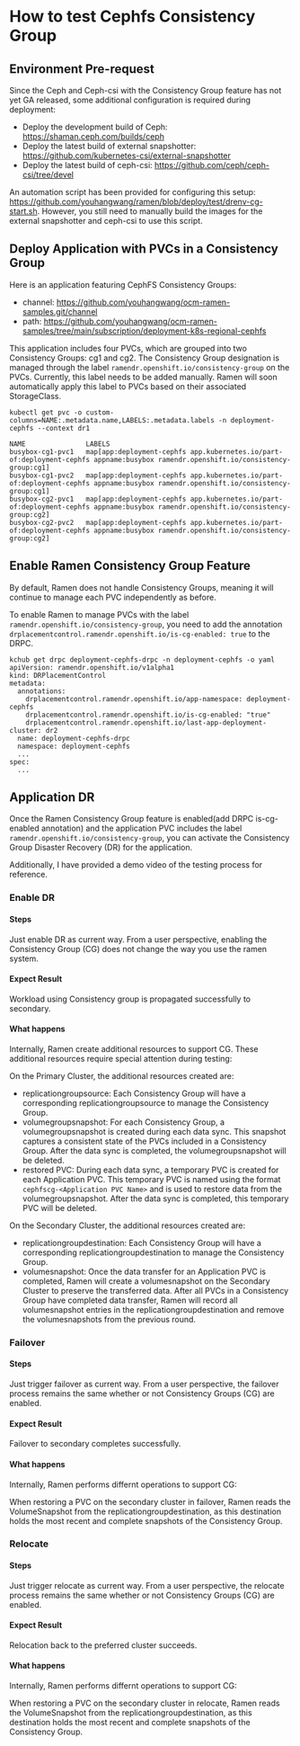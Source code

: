 # How to test Cephfs Consistency Group

## Environment Pre-request

Since the Ceph and Ceph-csi with the Consistency Group feature has not yet GA released, some additional configuration is required during deployment:

- Deploy the development build of Ceph: https://shaman.ceph.com/builds/ceph
- Deploy the latest build of external snapshotter: https://github.com/kubernetes-csi/external-snapshotter
- Deploy the latest build of ceph-csi: https://github.com/ceph/ceph-csi/tree/devel

An automation script has been provided for configuring this setup: 
https://github.com/youhangwang/ramen/blob/deploy/test/drenv-cg-start.sh. However, you still need to manually build the images for the external snapshotter and ceph-csi to use this script.

## Deploy Application with PVCs in a Consistency Group

Here is an application featuring CephFS Consistency Groups: 
- channel: https://github.com/youhangwang/ocm-ramen-samples.git/channel
- path: https://github.com/youhangwang/ocm-ramen-samples/tree/main/subscription/deployment-k8s-regional-cephfs

This application includes four PVCs, which are grouped into two Consistency Groups: cg1 and cg2. The Consistency Group designation is managed through the label `ramendr.openshift.io/consistency-group` on the PVCs. Currently, this label needs to be added manually. Ramen will soon automatically apply this label to PVCs based on their associated StorageClass.

```
kubectl get pvc -o custom-columns=NAME:.metadata.name,LABELS:.metadata.labels -n deployment-cephfs --context dr1

NAME               LABELS
busybox-cg1-pvc1   map[app:deployment-cephfs app.kubernetes.io/part-of:deployment-cephfs appname:busybox ramendr.openshift.io/consistency-group:cg1]
busybox-cg1-pvc2   map[app:deployment-cephfs app.kubernetes.io/part-of:deployment-cephfs appname:busybox ramendr.openshift.io/consistency-group:cg1]
busybox-cg2-pvc1   map[app:deployment-cephfs app.kubernetes.io/part-of:deployment-cephfs appname:busybox ramendr.openshift.io/consistency-group:cg2]
busybox-cg2-pvc2   map[app:deployment-cephfs app.kubernetes.io/part-of:deployment-cephfs appname:busybox ramendr.openshift.io/consistency-group:cg2]
```

## Enable Ramen Consistency Group Feature

By default, Ramen does not handle Consistency Groups, meaning it will continue to manage each PVC independently as before.

To enable Ramen to manage PVCs with the label `ramendr.openshift.io/consistency-group`, you need to add the annotation `drplacementcontrol.ramendr.openshift.io/is-cg-enabled: true` to the DRPC.

```
kchub get drpc deployment-cephfs-drpc -n deployment-cephfs -o yaml
apiVersion: ramendr.openshift.io/v1alpha1
kind: DRPlacementControl
metadata:
  annotations:
    drplacementcontrol.ramendr.openshift.io/app-namespace: deployment-cephfs
    drplacementcontrol.ramendr.openshift.io/is-cg-enabled: "true"
    drplacementcontrol.ramendr.openshift.io/last-app-deployment-cluster: dr2
  name: deployment-cephfs-drpc
  namespace: deployment-cephfs
  ...
spec:
  ...
```

## Application DR

Once the Ramen Consistency Group feature is enabled(add DRPC is-cg-enabled annotation) and the application PVC includes the label `ramendr.openshift.io/consistency-group`, you can activate the Consistency Group Disaster Recovery (DR) for the application.

Additionally, I have provided a demo video of the testing process for reference.

### Enable DR

#### Steps

Just enable DR as current way. From a user perspective, enabling the Consistency Group (CG) does not change the way you use the ramen system.

#### Expect Result

Workload using Consistency group is propagated successfully to secondary.

#### What happens

Internally, Ramen create additional resources to support CG. These additional resources require special attention during testing:

On the Primary Cluster, the additional resources created are:
- replicationgroupsource: Each Consistency Group will have a corresponding replicationgroupsource to manage the Consistency Group.
- volumegroupsnapshot: For each Consistency Group, a volumegroupsnapshot is created during each data sync. This snapshot captures a consistent state of the PVCs included in a Consistency Group. After the data sync is completed, the volumegroupsnapshot will be deleted.
- restored PVC: During each data sync, a temporary PVC is created for each Application PVC. This temporary PVC is named using the format `cephfscg-<Application PVC Name>` and is used to restore data from the volumegroupsnapshot. After the data sync is completed, this temporary PVC will be deleted.

On the Secondary Cluster, the additional resources created are:
- replicationgroupdestination: Each Consistency Group will have a corresponding replicationgroupdestination to manage the Consistency Group.
- volumesnapshot: Once the data transfer for an Application PVC is completed, Ramen will create a volumesnapshot on the Secondary Cluster to preserve the transferred data. After all PVCs in a Consistency Group have completed data transfer, Ramen will record all volumesnapshot entries in the replicationgroupdestination and remove the volumesnapshots from the previous round.


### Failover

#### Steps

Just trigger failover as current way. From a user perspective, the failover process remains the same whether or not Consistency Groups (CG) are enabled.

#### Expect Result

Failover to secondary completes successfully.

#### What happens

Internally, Ramen performs differnt operations to support CG:

When restoring a PVC on the secondary cluster in failover, Ramen reads the VolumeSnapshot from the replicationgroupdestination, as this destination holds the most recent and complete snapshots of the Consistency Group.

### Relocate
#### Steps

Just trigger relocate as current way. From a user perspective, the relocate process remains the same whether or not Consistency Groups (CG) are enabled. 

#### Expect Result

Relocation back to the preferred cluster succeeds.

#### What happens

Internally, Ramen performs differnt operations to support CG:

When restoring a PVC on the secondary cluster in relocate, Ramen reads the VolumeSnapshot from the replicationgroupdestination, as this destination holds the most recent and complete snapshots of the Consistency Group.